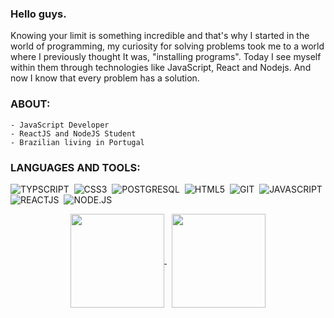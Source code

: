 ### Hello guys.

Knowing your limit is something incredible and that's why I started in the world of programming, my curiosity for solving problems took me to a world where I previously thought It was, "installing programs". Today I see myself within them through technologies like JavaScript, React and Nodejs. And now I know that every problem has a solution.

### ABOUT:
    - JavaScript Developer 
    - ReactJS and NodeJS Student
    - Brazilian living in Portugal

### LANGUAGES AND TOOLS:
![TYPSCRIPT](https://img.shields.io/badge/TypeScript-007ACC?style=for-the-badge&logo=typescript&logoColor=white/#)&nbsp;
![CSS3](https://img.shields.io/badge/CSS3-1572B6?style=for-the-badge&logo=css3&logoColor=white)&nbsp;
![POSTGRESQL](https://img.shields.io/badge/PostgreSQL-316192?style=for-the-badge&logo=postgresql&logoColor=white)&nbsp;
![HTML5](https://img.shields.io/badge/HTML5-E34F26?style=for-the-badge&logo=html5&logoColor=white)&nbsp;
![GIT](https://img.shields.io/badge/Git-F05032?style=for-the-badge&logo=git&logoColor=white)&nbsp;
![JAVASCRIPT](https://img.shields.io/badge/JavaScript-F7DF1E?style=for-the-badge&logo=javascript&logoColor=black)&nbsp;
![REACTJS](https://camo.githubusercontent.com/137a7a0f28f9e326bcc81a5a0bd853c86435143774c15642d827a5788e778667/68747470733a2f2f696d672e736869656c64732e696f2f62616467652f2d52656163742d626c61636b3f7374796c653d666c61742d737175617265266c6f676f3d7265616374)&nbsp;
![NODE.JS](https://img.shields.io/badge/Node.js-43853D?style=for-the-badge&logo=node.js&logoColor=white)&nbsp;

<p align="center">
   <a href="https://github.com/jeansantosw?tab=repositories">
    <img
      align="center"
      height="150"
      src="https://github-readme-stats.vercel.app/api/top-langs/?username=jeansantosw&langs_count=8&layout=compact&theme=dracula"
    />
  </a>
  &nbsp;
  <a href="https://github.com/jeansantosw?tab=repositories">
    <img
      align="center"
      height="150"
      src="https://github-readme-stats.vercel.app/api?username=jeansantosw&count_private=true&show_icons=true&custom_title=Github%20Status&hide=issues&theme=dracula"
    />
  </a>
</p>